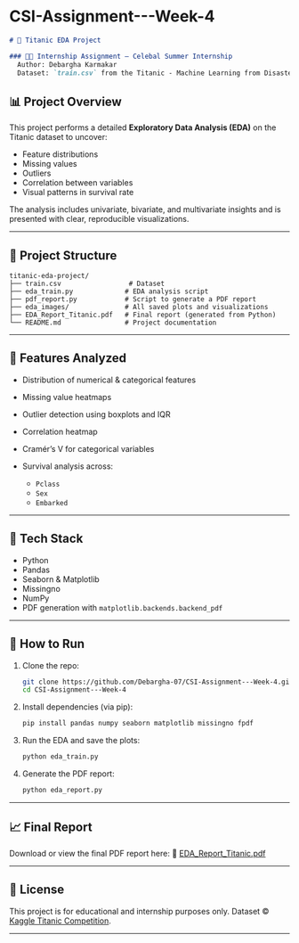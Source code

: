 # CSI-Assignment---Week-4

````markdown
# 🚢 Titanic EDA Project

### 👨‍💻 Internship Assignment — Celebal Summer Internship  
  Author: Debargha Karmakar  
  Dataset: `train.csv` from the Titanic - Machine Learning from Disaster dataset

````
## 📊 Project Overview

This project performs a detailed **Exploratory Data Analysis (EDA)** on the Titanic dataset to uncover:

- Feature distributions
- Missing values
- Outliers
- Correlation between variables
- Visual patterns in survival rate

The analysis includes univariate, bivariate, and multivariate insights and is presented with clear, reproducible visualizations.

---

## 📁 Project Structure

```
titanic-eda-project/
├── train.csv                 # Dataset
├── eda_train.py             # EDA analysis script
├── pdf_report.py            # Script to generate a PDF report
├── eda_images/              # All saved plots and visualizations
├── EDA_Report_Titanic.pdf   # Final report (generated from Python)
└── README.md                # Project documentation
````

---

## 📌 Features Analyzed

* Distribution of numerical & categorical features
* Missing value heatmaps
* Outlier detection using boxplots and IQR
* Correlation heatmap
* Cramér’s V for categorical variables
* Survival analysis across:

  * `Pclass`
  * `Sex`
  * `Embarked`

---

## 🧰 Tech Stack

* Python
* Pandas
* Seaborn & Matplotlib
* Missingno
* NumPy
* PDF generation with `matplotlib.backends.backend_pdf`

---

## 📝 How to Run

1. Clone the repo:

   ```bash
   git clone https://github.com/Debargha-07/CSI-Assignment---Week-4.git
   cd CSI-Assignment---Week-4
   ```

2. Install dependencies (via pip):

   ```bash
   pip install pandas numpy seaborn matplotlib missingno fpdf
   ```

3. Run the EDA and save the plots:

   ```bash
   python eda_train.py
   ```

4. Generate the PDF report:

   ```bash
   python eda_report.py
   ```

---


## 📈 Final Report

Download or view the final PDF report here:
📄 [EDA\_Report\_Titanic.pdf](./EDA_Report_Titanic.pdf)

---


## 🔖 License

This project is for educational and internship purposes only. Dataset © [Kaggle Titanic Competition](https://www.kaggle.com/c/titanic).

---




